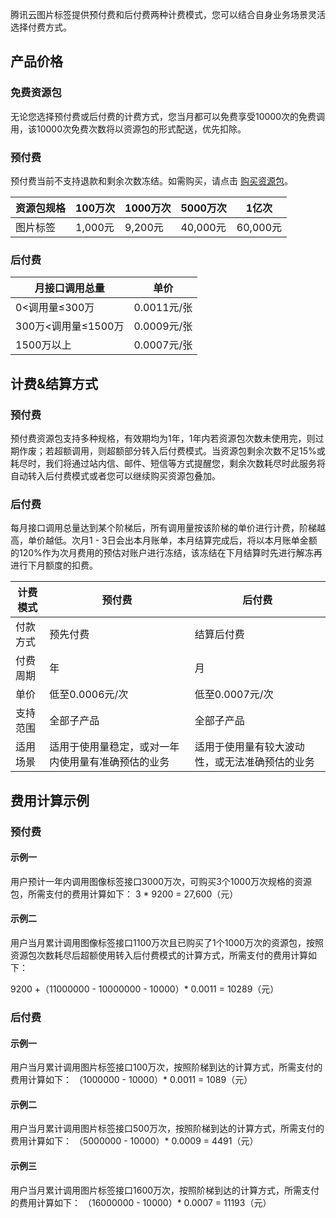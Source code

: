 腾讯云图片标签提供预付费和后付费两种计费模式，您可以结合自身业务场景灵活选择付费方式。

## 产品价格
### 免费资源包
无论您选择预付费或后付费的计费方式，您当月都可以免费享受10000次的免费调用，该10000次免费次数将以资源包的形式配送，优先扣除。

### 预付费
预付费当前不支持退款和剩余次数冻结。如需购买，请点击 [购买资源包](https://console.cloud.tencent.com/ai/source/imagerecognition)。

| 资源包规格 | 100万次 | 1000万次 | 5000万次 | 1亿次 |
| ------ | ----------- | ------------ | ------------ | --------- |
| 图片标签 | 1,000元      | 9,200元        | 40,000元      | 60,000元    |


### 后付费

| 月接口调用总量    | 单价        |
| ---------- | --------- |
| 0<调用量≤300万    | 0.0011元/张 |
| 300万<调用量≤1500万 | 0.0009元/张 |
| 1500万以上    | 0.0007元/张 |

## 计费&结算方式
###  预付费
 预付费资源包支持多种规格，有效期均为1年，1年内若资源包次数未使用完，则过期作废；若超额调用，则超额部分转入后付费模式。当资源包剩余次数不足15%或耗尽时，我们将通过站内信、邮件、短信等方式提醒您，剩余次数耗尽时此服务将自动转入后付费模式或者您可以继续购买资源包叠加。
###  后付费
 每月接口调用总量达到某个阶梯后，所有调用量按该阶梯的单价进行计费，阶梯越高，单价越低。次月1 - 3日会出本月账单，本月结算完成后，将以本月账单金额的120%作为次月费用的预估对账户进行冻结，该冻结在下月结算时先进行解冻再进行下月额度的扣费。

| 计费模式 | 预付费 | 后付费 |
|---------|---------|---------|
| 付款方式 | 预先付费 | 结算后付费 |
| 付费周期 | 年 | 月 |
| 单价 | 低至0.0006元/次 | 低至0.0007元/次 |
| 支持范围 | 全部子产品 | 全部子产品 |
| 适用场景 | 适用于使用量稳定，或对一年内使用量有准确预估的业务 | 适用于使用量有较大波动性，或无法准确预估的业务 |




## 费用计算示例
### 预付费
#### 示例一
用户预计一年内调用图像标签接口3000万次，可购买3个1000万次规格的资源包，所需支付的费用计算如下：
3 \* 9200 = 27,600（元）

#### 示例二
用户当月累计调用图像标签接口1100万次且已购买了1个1000万次的资源包，按照资源包次数耗尽后超额使用转入后付费模式的计算方式，所需支付的费用计算如下：

9200 +（11000000 - 10000000 - 10000）\* 0.0011 = 10289（元）

### 后付费

#### 示例一
用户当月累计调用图片标签接口100万次，按照阶梯到达的计算方式，所需支付的费用计算如下：
（1000000 - 10000）\* 0.0011 = 1089（元）

#### 示例二
用户当月累计调用图片标签接口500万次，按照阶梯到达的计算方式，所需支付的费用计算如下：
（5000000 - 10000）\* 0.0009 = 4491（元）

#### 示例三
用户当月累计调用图片标签接口1600万次，按照阶梯到达的计算方式，所需支付的费用计算如下：
（16000000 - 10000）\* 0.0007 = 11193（元）




